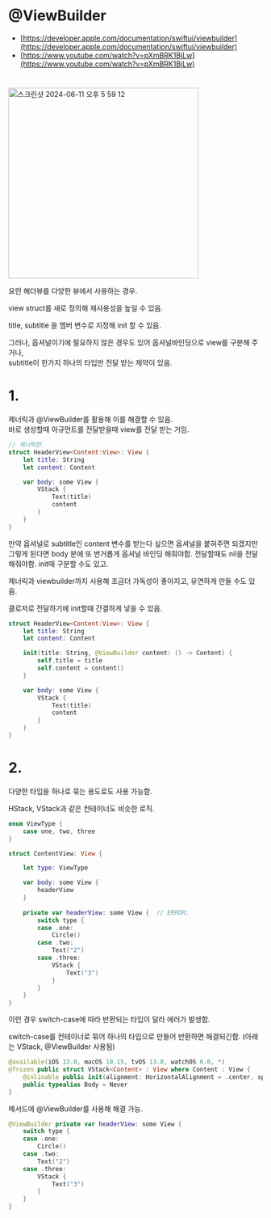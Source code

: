 # @ViewBuilder

- [https://developer.apple.com/documentation/swiftui/viewbuilder](https://developer.apple.com/documentation/swiftui/viewbuilder)
- [https://www.youtube.com/watch?v=pXmBRK1BjLw](https://www.youtube.com/watch?v=pXmBRK1BjLw)


# 

<img width="377" alt="스크린샷 2024-06-11 오후 5 59 12" src="https://github.com/jaehoon9186/study/assets/83233720/f96287bf-0980-48ca-9190-0d3e54108e44">

요런 해더뷰를 다양한 뷰에서 사용하는 경우. 

view struct를 새로 정의해 재사용성을 높일 수 있음.  

title, subtitle 을 멤버 변수로 지정해 init 할 수 있음. 

그러나, 옵셔널이기에 필요하지 않은 경우도 있어 옵셔널바인딩으로 view를 구분해 주거나,  
subtitle이 한가지 하나의 타입만 전달 받는 제약이 있음.  

# 1. 
제너릭과 @ViewBuilder를 활용해 이를 해결할 수 있음.   
바로 생성할때 아규먼트를 전달받을때 view를 전달 받는 거임.   

```swift
// 제너릭만. 
struct HeaderView<Content:View>: View {
    let title: String
    let content: Content

    var body: some View {
        VStack {
            Text(title)
            content
        }
    }
}
```

만약 옵셔널로 subtitle인 content 변수를 받는다 싶으면 옵셔널을 붙혀주면 되겠지만 그렇게 된다면 body 분에 또 번거롭게 옵셔널 바인딩 해줘야함. 전달할때도 nil을 전달해줘야함. init때 구분할 수도 있고.  


제너릭과 viewbuilder까지 사용해 조금더 가독성이 좋아지고, 유연하게 만들 수도 있음. 

클로저로 전달하기에 init할때 간결하게 넣을 수 있음.

```swift
struct HeaderView<Content:View>: View {
    let title: String
    let content: Content

    init(title: String, @ViewBuilder content: () -> Content) {
        self.title = title
        self.content = content()
    }

    var body: some View {
        VStack {
            Text(title)
            content
        }
    }
}
```


# 2. 

다양한 타입을 하나로 묶는 용도로도 사용 가능함.  

HStack, VStack과 같은 컨테이너도 비슷한 로직.  

```swift
enum ViewType {
    case one, two, three
}

struct ContentView: View {

    let type: ViewType

    var body: some View {
        headerView
    }
  
    private var headerView: some View {  // ERROR: 
        switch type {
        case .one:
            Circle()
        case .two:
            Text("2")
        case .three:
            VStack {
                Text("3")
            }
        }
    }
}
```

이런 경우 switch-case에 따라 반환되는 타입이 달라 에러가 발생함. 

switch-case를 컨테이너로 묶어 하나의 타입으로 만들어 반환하면 해결되긴함. (아래는 VStack, @ViewBuilder 사용됨)
```swift
@available(iOS 13.0, macOS 10.15, tvOS 13.0, watchOS 6.0, *)
@frozen public struct VStack<Content> : View where Content : View {
    @inlinable public init(alignment: HorizontalAlignment = .center, spacing: CGFloat? = nil, @ViewBuilder content: () -> Content)
    public typealias Body = Never
}
```

메서드에 @ViewBuilder를 사용해 해결 가능. 

```swift
@ViewBuilder private var headerView: some View {
    switch type {
    case .one:
        Circle()
    case .two:
        Text("2")
    case .three:
        VStack {
            Text("3")
        }
    }
}
```
